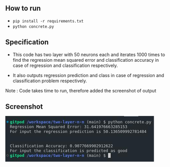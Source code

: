 ## How to run

- ``` pip install -r requirements.txt ```
- ``` python concrete.py ```

## Specification

- This code has two layer with 50 neurons each and iterates 1000 times to find the regression mean squared error and classification accuracy in case of regression and classification respectively.

- It also outputs regression prediction and class in case of regression and classification problem respectively.

Note : Code takes time to run, therefore added the screenshot of output

## Screenshot

![alt text](assets/hw.jpeg)

